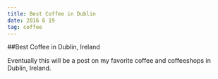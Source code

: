 ```yaml
---
title: Best Coffee in Dublin
date: 2016 6 19
tag: coffee
---
```



##Best Coffee in Dublin, Ireland
  
  
 Eventually this will be a post on my favorite
coffee and coffeeshops in Dublin, Ireland. 
